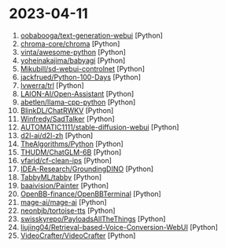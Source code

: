# 2023-04-11

1. [oobabooga/text-generation-webui](https://github.com/oobabooga/text-generation-webui "A gradio web UI for running Large Language Models like LLaMA, llama.cpp, GPT-J, Pythia, OPT, and GALACTICA.") [Python]
2. [chroma-core/chroma](https://github.com/chroma-core/chroma "the open source embedding database") [Python]
3. [vinta/awesome-python](https://github.com/vinta/awesome-python "A curated list of awesome Python frameworks, libraries, software and resources") [Python]
4. [yoheinakajima/babyagi](https://github.com/yoheinakajima/babyagi "") [Python]
5. [Mikubill/sd-webui-controlnet](https://github.com/Mikubill/sd-webui-controlnet "WebUI extension for ControlNet") [Python]
6. [jackfrued/Python-100-Days](https://github.com/jackfrued/Python-100-Days "Python - 100天从新手到大师") [Python]
7. [lvwerra/trl](https://github.com/lvwerra/trl "Train transformer language models with reinforcement learning.") [Python]
8. [LAION-AI/Open-Assistant](https://github.com/LAION-AI/Open-Assistant "OpenAssistant is a chat-based assistant that understands tasks, can interact with third-party systems, and retrieve information dynamically to do so.") [Python]
9. [abetlen/llama-cpp-python](https://github.com/abetlen/llama-cpp-python "Python bindings for llama.cpp") [Python]
10. [BlinkDL/ChatRWKV](https://github.com/BlinkDL/ChatRWKV "ChatRWKV is like ChatGPT but powered by RWKV (100% RNN) language model, and open source.") [Python]
11. [Winfredy/SadTalker](https://github.com/Winfredy/SadTalker "（CVPR 2023）SadTalker：Learning Realistic 3D Motion Coefficients for Stylized Audio-Driven Single Image Talking Face Animation") [Python]
12. [AUTOMATIC1111/stable-diffusion-webui](https://github.com/AUTOMATIC1111/stable-diffusion-webui "Stable Diffusion web UI") [Python]
13. [d2l-ai/d2l-zh](https://github.com/d2l-ai/d2l-zh "《动手学深度学习》：面向中文读者、能运行、可讨论。中英文版被60多个国家的400多所大学用于教学。") [Python]
14. [TheAlgorithms/Python](https://github.com/TheAlgorithms/Python "All Algorithms implemented in Python") [Python]
15. [THUDM/ChatGLM-6B](https://github.com/THUDM/ChatGLM-6B "ChatGLM-6B：开源双语对话语言模型 | An Open Bilingual Dialogue Language Model") [Python]
16. [vfarid/cf-clean-ips](https://github.com/vfarid/cf-clean-ips "Cloudflare Network's Clean IP List") [Python]
17. [IDEA-Research/GroundingDINO](https://github.com/IDEA-Research/GroundingDINO "The official implementation of Grounding DINO: Marrying DINO with Grounded Pre-Training for Open-Set Object Detection") [Python]
18. [TabbyML/tabby](https://github.com/TabbyML/tabby "Self-hosted AI coding assistant") [Python]
19. [baaivision/Painter](https://github.com/baaivision/Painter "Painter & SegGPT Series: Vision Foundation Models from BAAI") [Python]
20. [OpenBB-finance/OpenBBTerminal](https://github.com/OpenBB-finance/OpenBBTerminal "Investment Research for Everyone, Anywhere.") [Python]
21. [mage-ai/mage-ai](https://github.com/mage-ai/mage-ai "🧙 The modern replacement for Airflow. Build, run, and manage data pipelines for integrating and transforming data.") [Python]
22. [neonbjb/tortoise-tts](https://github.com/neonbjb/tortoise-tts "A multi-voice TTS system trained with an emphasis on quality") [Python]
23. [swisskyrepo/PayloadsAllTheThings](https://github.com/swisskyrepo/PayloadsAllTheThings "A list of useful payloads and bypass for Web Application Security and Pentest/CTF") [Python]
24. [liujing04/Retrieval-based-Voice-Conversion-WebUI](https://github.com/liujing04/Retrieval-based-Voice-Conversion-WebUI "") [Python]
25. [VideoCrafter/VideoCrafter](https://github.com/VideoCrafter/VideoCrafter "A Toolkit for Text-to-Video Generation and Editing") [Python]
